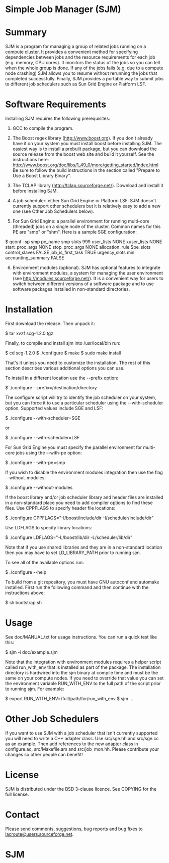 Simple Job Manager (SJM)
========================

Summary
=======

SJM is a program for managing a group of related jobs running on a
compute cluster.  It provides a convenient method for specifying
dependencies between jobs and the resource requirements for each job
(e.g. memory, CPU cores). It monitors the status of the jobs so you
can tell when the whole group is done.  If any of the jobs fails
(e.g. due to a compute node crashing) SJM allows you to resume without
rerunning the jobs that completed successfully.  Finally, SJM provides
a portable way to submit jobs to different job schedulers such as Sun
Grid Engine or Platform LSF.

Software Requirements
=====================

Installing SJM requires the following prerequisites:

1. GCC to compile the program.

2. The Boost regex library (http://www.boost.org).  If you don't
already have it on your system you must install boost before
installing SJM.  The easiest way is to install a prebuilt package, but
you can download the source release from the boost web site and build
it yourself.  See the instructions here:
http://www.boost.org/doc/libs/1_49_0/more/getting_started/index.html
Be sure to follow the build instructions in the section called
"Prepare to Use a Boost Library Binary".

3. The TCLAP library (http://tclap.sourceforge.net/).  Download and
install it before installing SJM.

4. A job scheduler: either Sun Grid Engine or Platform LSF.  SJM
doesn't currently support other schedulers but it is relatively easy
to add a new one (see Other Job Schedulers below).

5. For Sun Grid Engine: a parallel environment for running multi-core
(threaded) jobs on a single node of the cluster.  Common names for
this PE are "smp" or "shm".  Here is a sample SGE configuration:

  $ qconf -sp smp
  pe_name            smp
  slots              999
  user_lists         NONE
  xuser_lists        NONE
  start_proc_args    NONE
  stop_proc_args     NONE
  allocation_rule    $pe_slots
  control_slaves     FALSE
  job_is_first_task  TRUE
  urgency_slots      min
  accounting_summary FALSE

6. Environment modules (optional).  SJM has optional features to
integrate with environment modules, a system for managing the user
environment (see http://modules.sourceforge.net/).  It is a convenient
way for users to switch between different versions of a software
package and to use software packages installed in non-standard
directories.

Installation
============

First download the release.  Then unpack it:

  $ tar xvzf scg-1.2.0.tgz

Finally, to compile and install sjm into /usr/local/bin run:

  $ cd scg-1.2.0
  $ ./configure
  $ make
  $ sudo make install

That's it unless you need to customize the installation.  The rest
of this section describes various additional options you can use.

To install in a different location use the --prefix option:

  $ ./configure --prefix=/destination/directory

The configure script will try to identify the job scheduler on your
system, but you can force it to use a particular scheduler using the
--with-scheduler option.  Supported values include SGE and LSF:

  $ ./configure --with-scheduler=SGE

or

  $ ./configure --with-scheduler=LSF

For Sun Grid Engine you must specify the parallel environment for
multi-core jobs using the --with-pe option:

  $ ./configure --with-pe=smp

If you wish to disable the environment modules integration then use
the flag --without-modules:

  $ ./configure --without-modules

If the boost library and/or job scheduler library and header files are
installed in a non-standard place you need to add compiler options to
find these files.  Use CPPFLAGS to specify header file locations:

  $ ./configure CPPFLAGS="-I/boost/include/dir -I/scheduler/include/dir"

Use LDFLAGS to specify library locations:

  $ ./configure LDFLAGS="-L/boost/lib/dir -L/scheduler/lib/dir"

Note that if you use shared libraries and they are in a non-standard
location then you may have to set LD_LIBRARY_PATH prior to running
sjm.

To see all of the available options run:

  $ ./configure --help

To build from a git repository, you must have GNU autoconf and
automake installed.  First run the following command and then continue
with the instructions above:

  $ sh bootstrap.sh

Usage
=====

See doc/MANUAL.txt for usage instructions.  You can run a quick test
like this:

  $ sjm -i doc/example.sjm

Note that the integration with environment modules requires a helper
script called run_with_env that is installed as part of the package.
The installation directory is hardwired into the sjm binary at compile
time and must be the same on your compute nodes.  If you need to
override that value you can set the environment variable RUN_WITH_ENV
to the full path of the script prior to running sjm. For example:

  $ export RUN_WITH_ENV=/full/path/for/run_with_env
  $ sjm ...

Other Job Schedulers
====================

If you want to use SJM with a job scheduler that isn't currently
supported you will need to write a C++ adapter class.  Use src/sge.hh
and src/sge.cc as an example.  Then add references to the new adapter
class in configure.ac, src/Makefile.am and src/job_mon.hh.  Please
contribute your changes so other people can benefit!

License
=======

SJM is distributed under the BSD 3-clause licence.  See COPYING for
the full license.

Contact
=======

Please send comments, suggestions, bug reports and bug fixes to
lacroute@users.sourceforge.net.
# SJM

